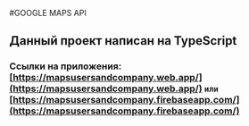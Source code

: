 #GOOGLE MAPS API
## Данный проект написан на TypeScript
### Ссылки на приложения: [https://mapsusersandcompany.web.app/](https://mapsusersandcompany.web.app/) `или` [https://mapsusersandcompany.firebaseapp.com/](https://mapsusersandcompany.firebaseapp.com/)